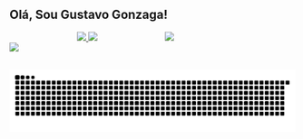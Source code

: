 ## Olá, Sou Gustavo Gonzaga!
<img align='right' src="https://media.giphy.com/media/hWFSXzD6GgnSIxBTtn/giphy.gif" width="230">
<div align="center">
  <a href="https://github.com/Gustavo13132">
  <img height="180em" src="https://github-readme-stats.vercel.app/api?username=Gustavo13132&show_icons=true&theme=dracula&include_all_commits=true&count_private=true"/>
  <img height="180em" src="https://github-readme-stats.vercel.app/api/top-langs/?username=Gustavo13132&layout=compact&langs_count=7&theme=dracula"/>
</div>
<a href="https://www.linkedin.com/in/gustavo-gonzaga-69b47a228/" target="_blank"><img src="https://img.shields.io/badge/-LinkedIn-%230077B5?style=for-the-badge&logo=linkedin&logoColor=white" target="_blank"></a>
  
 ##
  ![Snake animation](https://github.com/Gustavo13132/Gustavo13132/blob/output/github-contribution-grid-snake.svg)
